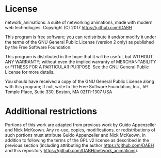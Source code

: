 # License

network_animations: a suite of networking animations, made with modern web technologies.
Copyright (C) 2017 https://github.com/DABH

This program is free software; you can redistribute it and/or modify it under the terms of the GNU General Public
License (version 2 only) as published by the Free Software Foundation.

This program is distributed in the hope that it will be useful, but WITHOUT ANY WARRANTY; without even the implied
warranty of MERCHANTABILITY or FITNESS FOR A PARTICULAR PURPOSE. See the GNU General Public License for more details.

You should have received a copy of the GNU General Public License along with this program; if not, write to the
Free Software Foundation, Inc., 59 Temple Place, Suite 330, Boston, MA 02111-1307 USA

# Additional restrictions

Portions of this work are adapted from previous work by Guido Appenzeller and Nick McKeown.  Any re-use, copies,
modifications, or redistributions of such portions must attribute Guido Appenzeller and Nick McKeown, in addition
to following the terms of the GPL v2 license as described in the previous section (including attributing
the author https://github.com/DABH and this repository https://github.com/DABH/network_animations).